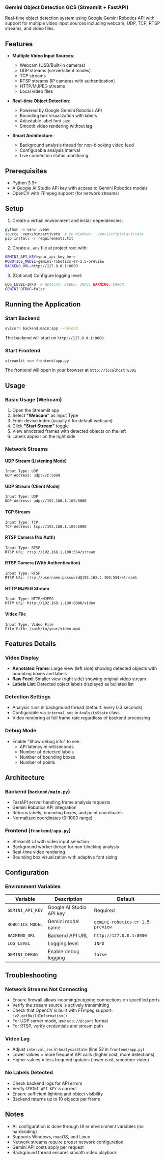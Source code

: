 ### Gemini Object Detection GCS (Streamlit + FastAPI)

Real-time object detection system using Google Gemini Robotics API with support for multiple video input sources including webcam, UDP, TCP, RTSP streams, and video files.

## Features

- **Multiple Video Input Sources**:

  - Webcam (USB/Built-in cameras)
  - UDP streams (server/client modes)
  - TCP streams
  - RTSP streams (IP cameras with authentication)
  - HTTP/MJPEG streams
  - Local video files

- **Real-time Object Detection**:

  - Powered by Google Gemini Robotics API
  - Bounding box visualization with labels
  - Adjustable label font size
  - Smooth video rendering without lag

- **Smart Architecture**:
  - Background analysis thread for non-blocking video feed
  - Configurable analysis interval
  - Live connection status monitoring

## Prerequisites

- Python 3.9+
- A Google AI Studio API key with access to Gemini Robotics models
- OpenCV with FFmpeg support (for network streams)

## Setup

1. Create a virtual environment and install dependencies:

```bash
python -m venv .venv
source .venv/bin/activate  # On Windows: .venv\Scripts\activate
pip install -r requirements.txt
```

2. Create a `.env` file at project root with:

```bash
GEMINI_API_KEY=your_api_key_here
ROBOTICS_MODEL=gemini-robotics-er-1.5-preview
BACKEND_URL=http://127.0.0.1:8000
```

3. (Optional) Configure logging level:

```bash
LOG_LEVEL=INFO  # Options: DEBUG, INFO, WARNING, ERROR
GEMINI_DEBUG=false
```

## Running the Application

### Start Backend

```bash
uvicorn backend.main:app --reload
```

The backend will start on `http://127.0.0.1:8000`

### Start Frontend

```bash
streamlit run frontend/app.py
```

The frontend will open in your browser at `http://localhost:8501`

## Usage

### Basic Usage (Webcam)

1. Open the Streamlit app
2. Select **"Webcam"** as Input Type
3. Enter device index (usually `0` for default webcam)
4. Click **"Start Stream"** toggle
5. View annotated frames with detected objects on the left
6. Labels appear on the right side

### Network Streams

#### UDP Stream (Listening Mode)

```
Input Type: UDP
UDP Address: udp://@:5000
```

#### UDP Stream (Client Mode)

```
Input Type: UDP
UDP Address: udp://192.168.1.100:5000
```

#### TCP Stream

```
Input Type: TCP
TCP Address: tcp://192.168.1.100:5000
```

#### RTSP Camera (No Auth)

```
Input Type: RTSP
RTSP URL: rtsp://192.168.1.100:554/stream
```

#### RTSP Camera (With Authentication)

```
Input Type: RTSP
RTSP URL: rtsp://username:password@192.168.1.100:554/stream1
```

#### HTTP MJPEG Stream

```
Input Type: HTTP/MJPEG
HTTP URL: http://192.168.1.100:8080/video
```

#### Video File

```
Input Type: Video File
File Path: /path/to/your/video.mp4
```

## Features Details

### Video Display

- **Annotated Frame**: Large view (left side) showing detected objects with bounding boxes and labels
- **Raw Feed**: Smaller view (right side) showing original video stream
- **Labels List**: Detected object labels displayed as bulleted list

### Detection Settings

- Analysis runs in background thread (default: every 0.3 seconds)
- Configurable via `interval_sec` in `AnalysisState` class
- Video rendering at full frame rate regardless of backend processing

### Debug Mode

- Enable "Show debug info" to see:
  - API latency in milliseconds
  - Number of detected labels
  - Number of bounding boxes
  - Number of points

## Architecture

### Backend (`backend/main.py`)

- FastAPI server handling frame analysis requests
- Gemini Robotics API integration
- Returns labels, bounding boxes, and point coordinates
- Normalized coordinates (0-1000 range)

### Frontend (`frontend/app.py`)

- Streamlit UI with video input selection
- Background worker thread for non-blocking analysis
- Real-time video rendering
- Bounding box visualization with adaptive font sizing

## Configuration

### Environment Variables

| Variable         | Description              | Default                          |
| ---------------- | ------------------------ | -------------------------------- |
| `GEMINI_API_KEY` | Google AI Studio API key | Required                         |
| `ROBOTICS_MODEL` | Gemini model name        | `gemini-robotics-er-1.5-preview` |
| `BACKEND_URL`    | Backend API URL          | `http://127.0.0.1:8000`          |
| `LOG_LEVEL`      | Logging level            | `INFO`                           |
| `GEMINI_DEBUG`   | Enable debug logging     | `false`                          |

## Troubleshooting

### Network Streams Not Connecting

- Ensure firewall allows incoming/outgoing connections on specified ports
- Verify the stream source is actively transmitting
- Check that OpenCV is built with FFmpeg support: `cv2.getBuildInformation()`
- For UDP server mode, use `udp://@:port` format
- For RTSP, verify credentials and stream path

### Video Lag

- Adjust `interval_sec` in `AnalysisState` (line 52 in `frontend/app.py`)
- Lower values = more frequent API calls (higher cost, more detections)
- Higher values = less frequent updates (lower cost, smoother video)

### No Labels Detected

- Check backend logs for API errors
- Verify `GEMINI_API_KEY` is correct
- Ensure sufficient lighting and object visibility
- Backend returns up to 10 objects per frame

## Notes

- All configuration is done through UI or environment variables (no hardcoding)
- Supports Windows, macOS, and Linux
- Network streams require proper network configuration
- Gemini API costs apply per request
- Background thread ensures smooth video playback

